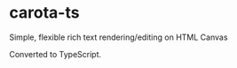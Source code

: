 carota-ts
=========

Simple, flexible rich text rendering/editing on HTML Canvas

Converted to TypeScript.